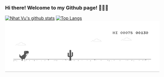 ### Hi there! Welcome to my Github page! 👋👋👋

[![Nhat Vu's github stats](https://github-readme-stats.vercel.app/api?username=nhatvu148&count_private=true&show_icons=true&theme=tokyonight)](https://github.com/nhatvu148?tab=repositories)
[![Top Langs](https://github-readme-stats.vercel.app/api/top-langs/?username=nhatvu148&hide=go,rust,c,css&show_icons=true&theme=dracula)](https://github.com/nhatvu148?tab=repositories)
![image](https://github.com/nhatvu148/nhatvu148/blob/master/mydino.gif)
<!--
**nhatvu148/nhatvu148** is a ✨ _special_ ✨ repository because its `README.md` (this file) appears on your GitHub profile.

Here are some ideas to get you started:

- 🔭 I’m currently working on ...
- 🌱 I’m currently learning ...
- 👯 I’m looking to collaborate on ...
- 🤔 I’m looking for help with ...
- 💬 Ask me about ...
- 📫 How to reach me: ...
- 😄 Pronouns: ...
- ⚡ Fun fact: ...
-->
